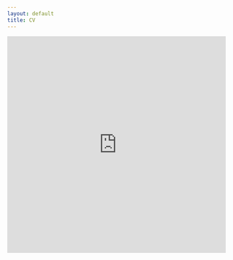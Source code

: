 ```yaml
---
layout: default
title: CV
---
```

<iframe src="https://drive.google.com/file/d/19xLLlgnI85lWrTo0Wpzj4xPcq5piQdeI/preview" class="gde-frame" style="width:100%; height:500px; border: none;" scrolling="yes">
</iframe>

